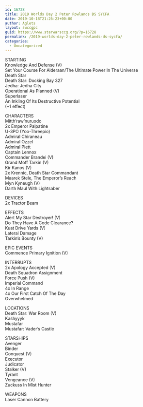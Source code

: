 ```yaml
---
id: 16728
title: 2019 Worlds Day 2 Peter Rowlands DS SYCFA
date: 2019-10-18T21:26:23+00:00
author: Aglets
layout: swccgpc
guid: https://www.starwarsccg.org/?p=16728
permalink: /2019-worlds-day-2-peter-rowlands-ds-sycfa/
categories:
  - Uncategorized
---
```

STARTING  
Knowledge And Defense (V)  
Set Your Course For Alderaan/The Ultimate Power In The Universe  
Death Star  
Death Star: Docking Bay 327  
Jedha: Jedha City  
Operational As Planned (V)  
Superlaser  
An Inkling Of Its Destructive Potential  
(+1 effect)

CHARACTERS  
Mitth&#8217;raw&#8217;nuruodo  
2x Emperor Palpatine  
U-3PO (Yoo-Threepio)  
Admiral Chiraneau  
Admiral Ozzel  
Admiral Piett  
Captain Lennox  
Commander Brandei (V)  
Grand Moff Tarkin (V)  
Kir Kanos (V)  
2x Krennic, Death Star Commandant  
Maarek Stele, The Emperor&#8217;s Reach  
Myn Kyneugh (V)  
Darth Maul With Lightsaber

DEVICES  
2x Tractor Beam

EFFECTS  
Alert My Star Destroyer! (V)  
Do They Have A Code Clearance?  
Kuat Drive Yards (V)  
Lateral Damage  
Tarkin&#8217;s Bounty (V)

EPIC EVENTS  
Commence Primary Ignition (V)

INTERRUPTS  
2x Apology Accepted (V)  
Death Squadron Assignment  
Force Push (V)  
Imperial Command  
4x In Range  
4x Our First Catch Of The Day  
Overwhelmed

LOCATIONS  
Death Star: War Room (V)  
Kashyyyk  
Mustafar  
Mustafar: Vader&#8217;s Castle

STARSHIPS  
Avenger  
Binder  
Conquest (V)  
Executor  
Judicator  
Stalker (V)  
Tyrant  
Vengeance (V)  
Zuckuss In Mist Hunter

WEAPONS  
Laser Cannon Battery